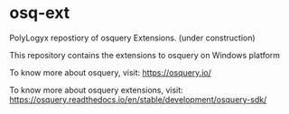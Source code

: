 # osq-ext
PolyLogyx repostiory of osquery Extensions. (under construction)

This repository contains the extensions to osquery on Windows platform

To know more about osquery, visit: https://osquery.io/

To know more about osquery extensions, visit: https://osquery.readthedocs.io/en/stable/development/osquery-sdk/


